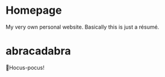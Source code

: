 # Homepage
My very own personal website. Basically this is just a résumé.

# abracadabra
🧙Hocus-pocus!